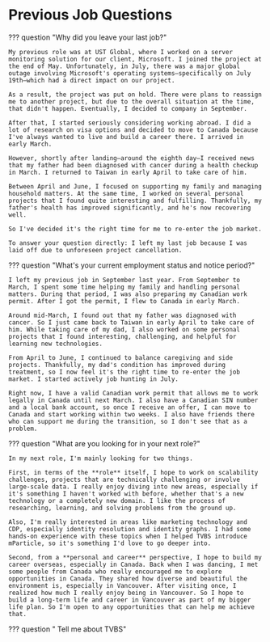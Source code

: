 # Previous Job Questions

??? question "Why did you leave your last job?"

    My previous role was at UST Global, where I worked on a server monitoring solution for our client, Microsoft. I joined the project at the end of May. Unfortunately, in July, there was a major global outage involving Microsoft's operating systems—specifically on July 19th—which had a direct impact on our project.

    As a result, the project was put on hold. There were plans to reassign me to another project, but due to the overall situation at the time, that didn't happen. Eventually, I decided to company in September.

    After that, I started seriously considering working abroad. I did a lot of research on visa options and decided to move to Canada because I've always wanted to live and build a career there. I arrived in early March.

    However, shortly after landing—around the eighth day—I received news that my father had been diagnosed with cancer during a health checkup in March. I returned to Taiwan in early April to take care of him.

    Between April and June, I focused on supporting my family and managing household matters. At the same time, I worked on several personal projects that I found quite interesting and fulfilling. Thankfully, my father's health has improved significantly, and he's now recovering well.

    So I've decided it's the right time for me to re-enter the job market.

    To answer your question directly: I left my last job because I was laid off due to unforeseen project cancellation.


??? question "What's your current employment status and notice period?"

    I left my previous job in September last year. From September to March, I spent some time helping my family and handling personal matters. During that period, I was also preparing my Canadian work permit. After I got the permit, I flew to Canada in early March.

    Around mid-March, I found out that my father was diagnosed with cancer. So I just came back to Taiwan in early April to take care of him. While taking care of my dad, I also worked on some personal projects that I found interesting, challenging, and helpful for learning new technologies.

    From April to June, I continued to balance caregiving and side projects. Thankfully, my dad's condition has improved during treatment, so I now feel it's the right time to re-enter the job market. I started actively job hunting in July.

    Right now, I have a valid Canadian work permit that allows me to work legally in Canada until next March. I also have a Canadian SIN number and a local bank account, so once I receive an offer, I can move to Canada and start working within two weeks. I also have friends there who can support me during the transition, so I don't see that as a problem.


??? question "What are you looking for in your next role?"

    In my next role, I'm mainly looking for two things.

    First, in terms of the **role** itself, I hope to work on scalability challenges, projects that are technically challenging or involve large-scale data. I really enjoy diving into new areas, especially if it's something I haven't worked with before, whether that's a new technology or a completely new domain. I like the process of researching, learning, and solving problems from the ground up.

    Also, I'm really interested in areas like marketing technology and CDP, especially identity resolution and identity graphs. I had some hands-on experience with these topics when I helped TVBS introduce mParticle, so it's something I'd love to go deeper into.

    Second, from a **personal and career** perspective, I hope to build my career overseas, especially in Canada. Back when I was dancing, I met some people from Canada who really encouraged me to explore opportunities in Canada. They shared how diverse and beautiful the environment is, especially in Vancouver. After visiting once, I realized how much I really enjoy being in Vancouver. So I hope to build a long-term life and career in Vancouver as part of my bigger life plan. So I'm open to any opportunities that can help me achieve that.

??? question " Tell me about TVBS"

    
